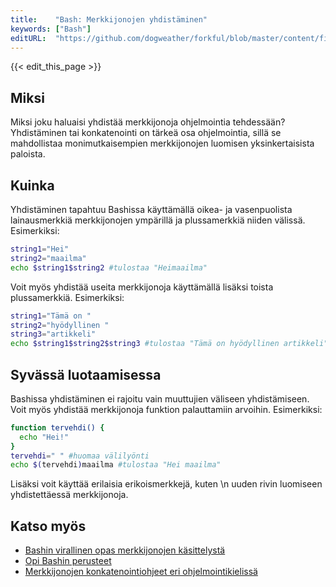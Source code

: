 ```yaml
---
title:    "Bash: Merkkijonojen yhdistäminen"
keywords: ["Bash"]
editURL:  "https://github.com/dogweather/forkful/blob/master/content/fi/bash/concatenating-strings.md"
---
```


{{< edit_this_page >}}

## Miksi

Miksi joku haluaisi yhdistää merkkijonoja ohjelmointia tehdessään? Yhdistäminen tai konkatenointi on tärkeä osa ohjelmointia, sillä se mahdollistaa monimutkaisempien merkkijonojen luomisen yksinkertaisista paloista.

## Kuinka

Yhdistäminen tapahtuu Bashissa käyttämällä oikea- ja vasenpuolista lainausmerkkiä merkkijonojen ympärillä ja plussamerkkiä niiden välissä. Esimerkiksi:

```Bash
string1="Hei"
string2="maailma"
echo $string1$string2 #tulostaa "Heimaailma"
```

Voit myös yhdistää useita merkkijonoja käyttämällä lisäksi toista plussamerkkiä. Esimerkiksi:

```Bash
string1="Tämä on "
string2="hyödyllinen "
string3="artikkeli"
echo $string1$string2$string3 #tulostaa "Tämä on hyödyllinen artikkeli"
```

## Syvässä luotaamisessa

Bashissa yhdistäminen ei rajoitu vain muuttujien väliseen yhdistämiseen. Voit myös yhdistää merkkijonoja funktion palauttamiin arvoihin. Esimerkiksi:

```Bash
function tervehdi() {
  echo "Hei!"
}
tervehdi=" " #huomaa välilyönti
echo $(tervehdi)maailma #tulostaa "Hei maailma"
```

Lisäksi voit käyttää erilaisia erikoismerkkejä, kuten \n uuden rivin luomiseen yhdistettäessä merkkijonoja.

## Katso myös

- [Bashin virallinen opas merkkijonojen käsittelystä](https://www.gnu.org/software/bash/manual/html_node/Shell-Parameter-Expansion.html)
- [Opi Bashin perusteet](https://flaviocopes.com/bash-scripting/)
- [Merkkijonojen konkatenointiohjeet eri ohjelmointikielissä](https://www.computerhope.com/issues/ch001721.htm)